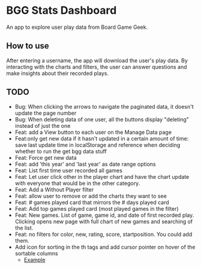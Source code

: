 # BGG Stats Dashboard
An app to explore user play data from Board Game Geek.

## How to use
After entering a username, the app will download the user's play data. By interacting with the charts and filters, the user can answer questions and make insights about their recorded plays.

## TODO
- Bug: When clicking the arrows to navigate the paginated data, it doesn't update the page number
- Bug: When deleting data of one user, all the buttons display "deleting" instead of just the one
- Feat: add a View button to each user on the Manage Data page
- Feat:only get new data if it hasn't updated in a certain amount of time: save last update time in localStorage and reference when deciding whether to run the get bgg data stuff
- Feat: Force get new data
- Feat: add 'this year' and 'last year' as date range options
- Feat: List first time user recorded all games
- Feat: Let user click other in the player chart and have the chart update with everyone that would be in the other category.
- Feat: Add a Without Player filter
- Feat: allow user to remove or add the charts they want to see
- Feat: # games played card that mirrors the # days played card
- Feat: Add top games played card (most played games in the filter)
- Feat: New games. List of game, game id, and date of first recorded play. Clicking opens new page with full chart of new games and searching of the list.
- Feat: no filters for color, new, rating, score, startposition. You could add them.
- Add icon for sorting in the th tags and add cursor pointer on hover of the sortable columns
  - [Example](https://codesandbox.io/s/github/tanstack/table/tree/main/examples/react/sorting?from-embed=&file=/src/main.tsx:2926-2975)

